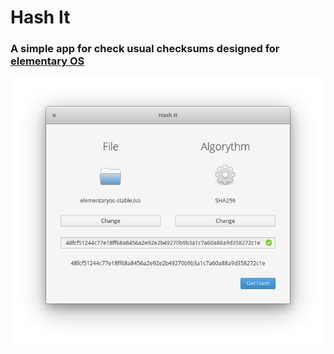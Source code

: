 # Hash It

### A simple app for check usual checksums designed for [elementary OS](https://elementary.io)

![screenshot](Screenshot.png)
